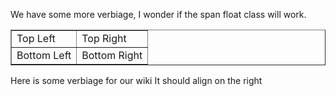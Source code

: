 We have some more verbiage, I wonder if the span float class will work. 
<span class="float-right">
  <table border="1">
    <tr>
      <td>Top Left</td>
      <td>Top Right</td>
    </tr>
    <tr>
      <td>Bottom Left</td>
      <td>Bottom Right</td>
    </tr>
  </table> 
</span>
<span class "align-right">
Here is some verbiage for our wiki  
It should align on the right  
</span>
